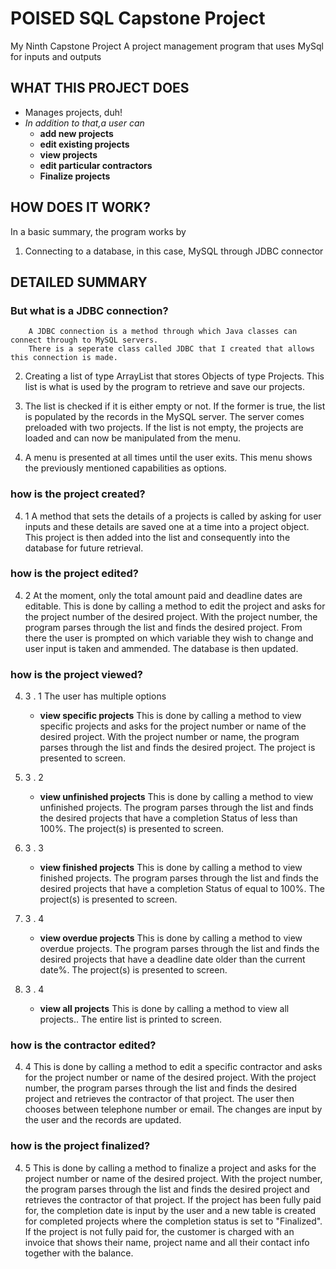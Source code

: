 # POISED SQL Capstone Project
My Ninth Capstone Project
 A project management program that uses MySql for inputs and outputs

## WHAT THIS PROJECT DOES
* Manages projects, duh!
* *In addition to that,a user can*
	* **add new projects**
	* **edit existing projects**
	* **view projects**
	* **edit particular contractors**
	* **Finalize projects**

## HOW DOES IT WORK?
In a basic summary, the program works by
1. Connecting to a database, in this case, MySQL through JDBC connector

## DETAILED SUMMARY
### But what is a JDBC connection?
        A JDBC connection is a method through which Java classes can connect through to MySQL servers.
        There is a seperate class called JDBC that I created that allows this connection is made.

2. Creating a list of type ArrayList that stores Objects of type Projects.
This list is what is used by the program to retrieve and save our projects.

3. The list is checked if it is either empty or not.
If the former is true, the list is populated by the records in the MySQL server.
The server comes preloaded with two projects.
If the list is not empty, the projects are loaded and can now be manipulated from the menu.

4. A menu is presented at all times until the user exits.
This menu shows the previously mentioned capabilities as options.

### how is the project created?
4. 1 
    A method that sets the details of a projects is called by asking for user inputs and these details
        are saved one at a time into a project object.
    This project is then added into the list and consequently into the database for future retrieval.

### how is the project edited?
4. 2
    At the moment, only the total amount paid and deadline dates are editable.
    This is done by calling a method to edit the project and asks for the project number of the desired project.
    With the project number, the program parses through the list and finds the desired project.
    From there the user is prompted on which variable they wish to change and user input
        is taken and ammended. 
    The database is then updated.

### how is the project viewed?
 4. 3 . 1
    The user has multiple options
    * **view specific projects**
    This is done by calling a method to view specific projects and asks for the project number or name of the desired project.
    With the project number or name, the program parses through the list and finds the desired project. 
    The project is presented to screen.

4. 3 . 2
    * **view unfinished projects**
    This is done by calling a method to view unfinished projects.
    The program parses through the list and finds the desired projects that have a completion Status of less than 100%. 
    The project(s) is presented to screen.

4. 3 . 3
    * **view finished projects**
    This is done by calling a method to view finished projects.
    The program parses through the list and finds the desired projects that have a completion Status of equal to 100%. 
    The project(s) is presented to screen.

4. 3 . 4
    * **view overdue projects**
    This is done by calling a method to view overdue projects.
    The program parses through the list and finds the desired projects that have a deadline date older than the current date%. 
    The project(s) is presented to screen.

4. 3 . 4
    * **view all projects**
    This is done by calling a method to view all projects.. 
    The entire list is printed to screen.


### how is the contractor edited?
4. 4
    This is done by calling a method to edit a specific contractor and asks for the project number or name of the desired project.
    With the project number, the program parses through the list and finds the desired project and retrieves the contractor of that project. 
    The user then chooses between telephone number or email.
    The changes are input by the user and the records are updated.

### how is the project finalized?
4. 5
    This is done by calling a method to finalize a project and asks for the project number or name of the desired project.
    With the project number, the program parses through the list and finds the desired project and retrieves the contractor of that project. 
    If the project has been fully paid for, the completion date is input by the user and a new table is created for completed projects
        where the completion status is set to "Finalized".
    If the project is not fully paid for, the customer is charged with an invoice that shows their name, project name and all their
    contact info together with the balance.


